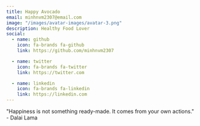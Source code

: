 ```yaml
---
title: Happy Avocado
email: minhnvm2307@email.com
image: "/images/avatar-images/avatar-3.png"
description: Healthy Food Lover
social:
  - name: github
    icon: fa-brands fa-github
    link: https://github.com/minhnvm2307

  - name: twitter
    icon: fa-brands fa-twitter
    link: https://twitter.com

  - name: linkedin
    icon: fa-brands fa-linkedin
    link: https://linkedin.com
---
```


"Happiness is not something ready-made. It comes from your own actions." - Dalai Lama
